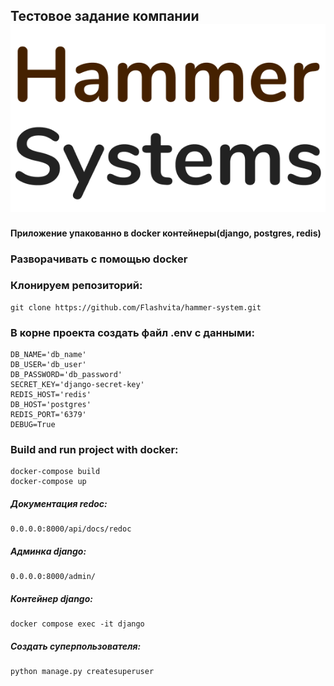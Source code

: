 ## Тестовое задание компании ![Alt text](image.png)
#### Приложение упакованно в docker контейнеры(django, postgres, redis)
### Разворачивать с помощью docker
### Клонируем репозиторий:
    git clone https://github.com/Flashvita/hammer-system.git
### В корне проекта создать файл .env с данными: 
    DB_NAME='db_name'
    DB_USER='db_user'
    DB_PASSWORD='db_password'
    SECRET_KEY='django-secret-key'
    REDIS_HOST='redis'
    DB_HOST='postgres'
    REDIS_PORT='6379'
    DEBUG=True

### Build and run project with docker:
    docker-compose build
    docker-compose up
##### Документация redoc: 
    0.0.0.0:8000/api/docs/redoc
##### Админка django:
    0.0.0.0:8000/admin/
##### Контейнер django: 
    docker compose exec -it django
##### Создать суперпользователя:
    python manage.py createsuperuser
